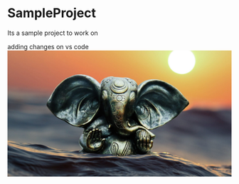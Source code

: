 # SampleProject
Its a sample project to work on


adding changes on vs code
![](https://github.com/GudimetlaSaiSatish/SampleProject/blob/main/wallpaperflare.com_wallpaper.jpg)
